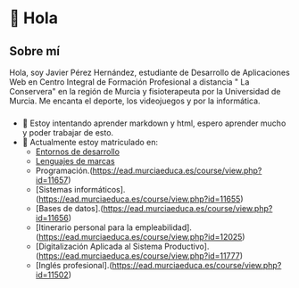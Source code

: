 # 👋 **Hola** # 

## Sobre mí ##
Hola, soy Javier Pérez Hernández, estudiante de Desarrollo de Aplicaciones Web en Centro Integral de Formación Profesional a distancia " La Conservera" en la región de Murcia y fisioterapeuta por la Universidad de Murcia. Me encanta el deporte, los videojuegos y por la informática.


###
 - 🌱 Estoy intentando aprender markdown y html, espero aprender mucho y poder trabajar de esto.
 - 📗 Actualmente estoy matriculado en:
 	- [Entornos de desarrollo](https://ead.murciaeduca.es/course/view.php?id=11658)
 	- [Lenguajes de marcas](https://ead.murciaeduca.es/course/view.php?id=11625)
 	- Programación.(https://ead.murciaeduca.es/course/view.php?id=11657)
 	- [Sistemas informáticos].(https://ead.murciaeduca.es/course/view.php?id=11655)
 	- [Bases de datos].(https://ead.murciaeduca.es/course/view.php?id=11656)
 	- [Itinerario personal para la empleabilidad].(https://ead.murciaeduca.es/course/view.php?id=12025)
 	- [Digitalización Aplicada al Sistema Productivo].(https://ead.murciaeduca.es/course/view.php?id=11777)
 	- [Inglés profesional].(https://ead.murciaeduca.es/course/view.php?id=11502)
 

 

